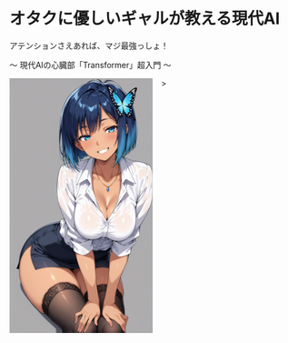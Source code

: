 


# オタクに優しいギャルが教える現代AI

 アテンションさえあれば、マジ最強っしょ！
  
 ～ 現代AIの心臓部「Transformer」超入門 ～

<img src="pic/pic01.png" alt="画像" width="50%" style="float: left; margin-right: 15px;">>
<br style="clear: both;">
